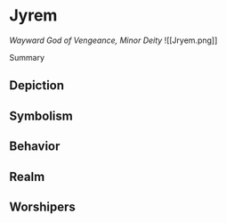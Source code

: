 # Jyrem
*Wayward God of Vengeance, Minor Deity*
![[Jryem.png]]

Summary

## Depiction

## Symbolism

## Behavior

## Realm

## Worshipers
